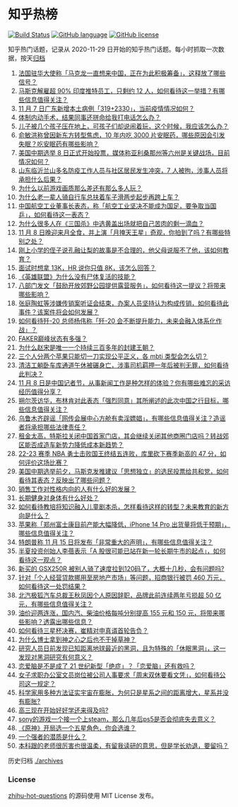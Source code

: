 # 知乎热榜
[![Build Status](https://github.com/ToWeLong/zhihu-hot-questions/workflows/CI/badge.svg)](https://github.com/ToWeLong/zhihu-hot-questions/actions)
[![GitHub language](https://img.shields.io/badge/language-golang-orange.svg)](https://golang.org/)
[![GitHub license](https://img.shields.io/github/license/ToWeLong/zhihu-hot-questions)](https://github.com/ToWeLong/zhihu-hot-questions/blob/main/LICENSE)

知乎热门话题，记录从 2020-11-29 日开始的知乎热门话题。每小时抓取一次数据，按天[归档](./archives)

<!-- BEGIN -->

1. [法国驻华大使称「马克龙一直想来中国，正在为此积极筹备」，这释放了哪些信号？](https://www.zhihu.com/question/565221840)
1. [马斯克解雇超 90% 印度推特员工，只剩约 12 人，如何看待这一举措？有哪些信息值得关注？](https://www.zhihu.com/question/565234868)
1. [11 月 7 日广东新增本土病例「319+2330」，当前疫情情况如何？](https://www.zhihu.com/question/565344460)
1. [体制内动手术，结果同事还拼命给我打电话怎么办？](https://www.zhihu.com/question/564840070)
1. [儿子被几个孩子压在地上，可孩子们却说闹着玩，这个时候，我应该怎么办？](https://www.zhihu.com/question/564852416)
1. [俞敏洪称曾因新东方转型焦虑，10 年内吃 3000 片安眠药，哪些原因会引发失眠？吃安眠药有哪些影响？](https://www.zhihu.com/question/565341482)
1. [美国中期选举 8 日正式开始投票，媒体称亚利桑那州等六州是关键战场，目前情况如何？](https://www.zhihu.com/question/565349675)
1. [山东临沂兰山多名防疫工作人员与社区居民发生冲突，7 人被拘，涉事人员将承担什么后果？](https://www.zhihu.com/question/565355891)
1. [为什么以前游戏画质那么差还有那么多人玩？](https://www.zhihu.com/question/554766432)
1. [为什么老一辈人骑自行车总扶着车子滑两步起步再跨上车？](https://www.zhihu.com/question/59332686)
1. [中国航空工业董事长表态，称「航空工业坚决不能成为国足，要争取当国乒」，如何看待这一表态？](https://www.zhihu.com/question/565229141)
1. [为什么很多人在《三国杀》中选黄盖出场就把自己苦肉的剩一滴血？](https://www.zhihu.com/question/488604417)
1. [11 月 8 日晚迎来月全食，并上演「月掩天王星」奇观，你拍到了吗？有哪些特别之处？](https://www.zhihu.com/question/565165374)
1. [刚上小学的侄子说孔融让梨的故事是不合理的，他父母说服不了他，该如何教育？](https://www.zhihu.com/question/564566255)
1. [面试时想拿 13K，HR 说你只值 8K，该怎么回答？](https://www.zhihu.com/question/545976978)
1. [《英雄联盟》为什么没有尸体复活的技能？](https://www.zhihu.com/question/456810195)
1. [八部门发文「鼓励开放郊野公园提供露营服务」，如何看待这一提议？将带来哪些影响？](https://www.zhihu.com/question/565204289)
1. [张庭陶虹等涉嫌传销案听证会结束，办案人员坚持认为构成传销，如何看待此事件？该案件将会如何发展？](https://www.zhihu.com/question/565364170)
1. [如何看待歼-20 总师杨伟称「歼-20 会不断提升能力，未来会融入体系化作战」？](https://www.zhihu.com/question/565202108)
1. [FAKER巅峰状态有多强？](https://www.zhihu.com/question/564689073)
1. [为什么赵宋是唯一一个持续三百多年的封建王朝？](https://www.zhihu.com/question/412289682)
1. [三个人分两个苹果只能切一刀实现公平正义，各 mbti 类型会怎么切？](https://www.zhihu.com/question/564913859)
1. [清洁工躺卧车库通道午休被碾身亡，涉事司机羁押一年后被判无罪，如何看待此判决？](https://www.zhihu.com/question/564638558)
1. [11 月 8 日是中国记者节，从事新闻工作是种怎样的体验？你有哪些难忘的采访经历值得分享？](https://www.zhihu.com/question/564217193)
1. [朔尔茨访华，布林肯对此表态「强烈同意」其所阐述的此次中国之行目标，哪些信息值得关注？](https://www.zhihu.com/question/564830049)
1. [乌鲁木齐辟谣「网传会展中心方舱有卖淫嫖娼」，有哪些信息值得关注？造谣者将承担哪些法律责任？](https://www.zhihu.com/question/565369040)
1. [租金太高，特斯拉关闭中国首家门店，其会继续关闭其他商圈门店吗？转战郊区能否成造车新势力降低成本新趋势？](https://www.zhihu.com/question/564329520)
1. [22-23 赛季 NBA 勇士击败国王终结五连败，库里砍下赛季新高的 47 分，如何评价这场比赛？](https://www.zhihu.com/question/565356916)
1. [美国中期选举前夕，马斯克发推建议「思想独立」的选民投票给共和党，如何看待其表态？反映出了哪些问题？](https://www.zhihu.com/question/565353957)
1. [销售工作对性格内向的人有什么好的发展？](https://www.zhihu.com/question/560714416)
1. [长期健身对身体有什么好处？](https://www.zhihu.com/question/561938193)
1. [如何看待教培将知识融入儿童剧本杀，怎样看待这样的转型？未来教育的新方向是什么？](https://www.zhihu.com/question/564810023)
1. [苹果称「郑州富士康目前产能大幅降低，iPhone 14 Pro 出货量将低于预期」，哪些信息值得关注？](https://www.zhihu.com/question/565162163)
1. [特朗普称 11 月 15 日将发布「非常重大的声明」，有哪些信息值得关注？](https://www.zhihu.com/question/565372054)
1. [半夏投资创始人李蓓表示「A 股很可能已站在新一轮长期牛市的起点」，如何看待这一观点？](https://www.zhihu.com/question/565198211)
1. [新买的 GSX250R 被别人骑了速度拉到120码了，大概十几秒，会有问题吗?](https://www.zhihu.com/question/553801140)
1. [针对「个人经营贷款挪用至房地产市场」等问题，招商银行被罚 460 万元，如何看待这一处罚结果？](https://www.zhihu.com/question/565156556)
1. [北汽极狐汽车总裁王秋凤因个人原因辞职，品牌此前连续两年亏损超 50 亿元，有哪些信息值得关注？](https://www.zhihu.com/question/565168567)
1. [油价迎两连涨，国内汽、柴油价格每吨分别提高 155 元和 150 元，将带来哪些影响？透露出哪些信息？](https://www.zhihu.com/question/565203460)
1. [如何看待三星杯决赛，崔精对申真谞首轮告负？](https://www.zhihu.com/question/565176903)
1. [为什么博士拿到神之心之后也不干掉草神？](https://www.zhihu.com/question/565350857)
1. [研究人员日前发现已知距离地球最近的黑洞，且为特殊的「休眠黑洞」，这一发现对黑洞研究有何意义？](https://www.zhihu.com/question/565008909)
1. [恋爱脑是不是成了 21 世纪新型「绝症」？「恋爱脑」还有救吗？](https://www.zhihu.com/question/565145412)
1. [女子求职办公室文员岗位被公司人事要求「周末双休要看文凭」，如何看待公司这一规定？](https://www.zhihu.com/question/564424649)
1. [科学家用多种方法证实宇宙在膨胀，为何只是星系之间的距离增大，星系并没有膨胀?](https://www.zhihu.com/question/564396650)
1. [高三现在开始好好学还来得及吗?](https://www.zhihu.com/question/565036387)
1. [sony的游戏一个接一个上steam，那么几年后ps5是否会彻底失去意义？](https://www.zhihu.com/question/516438356)
1. [《原神》开局选一个五星角色，你会选谁？](https://www.zhihu.com/question/527763115)
1. [一个强者的潜质是什么？](https://www.zhihu.com/question/531562897)
1. [本科跟的老师很厉害也很温柔，有留我读研的意思，但是学长劝退，要留吗？](https://www.zhihu.com/question/556136790)

<!-- END -->

历史归档 [./archives](./archives)


### License
[zhihu-hot-questions](https://github.com/towelong/zhihu-hot-questions) 的源码使用 MIT License 发布。